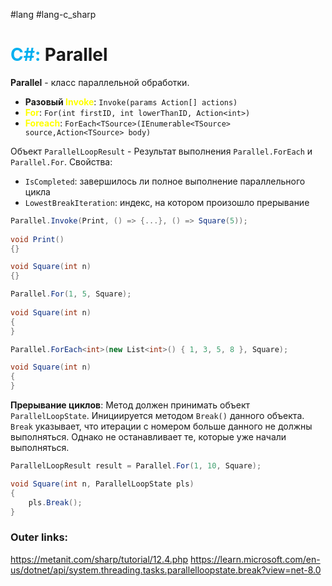 #lang #lang-c_sharp 
# <font color="#00b0f0">C#:</font> Parallel

**Parallel** - класс параллельной обработки.

- **Разовый <font color="#ffff00">Invoke</font>**: `Invoke(params Action[] actions)`
- **<font color="#ffff00">For</font>**: `For(int firstID, int lowerThanID, Action<int>)`
- **<font color="#ffff00">Foreach</font>**: `ForEach<TSource>(IEnumerable<TSource> source,Action<TSource> body)`

Объект `ParallelLoopResult` - Результат выполнения `Parallel.ForEach` и `Parallel.For`.
Свойства:
- `IsCompleted`: завершилось ли полное выполнение параллельного цикла
- `LowestBreakIteration`: индекс, на котором произошло прерывание

```csharp
Parallel.Invoke(Print, () => {...}, () => Square(5));
 
void Print()
{}

void Square(int n)
{}
```

```csharp
Parallel.For(1, 5, Square);
 
void Square(int n)
{
}
```

```csharp
Parallel.ForEach<int>(new List<int>() { 1, 3, 5, 8 }, Square);

void Square(int n)
{
}
```

**Прерывание циклов**: Метод должен принимать объект `ParallelLoopState`. Инициируется методом `Break()` данного объекта. `Break` указывает, что итерации с номером больше данного не должны выполняться. Однако не останавливает те, которые уже начали выполняться. 
```csharp
ParallelLoopResult result = Parallel.For(1, 10, Square);

void Square(int n, ParallelLoopState pls)
{
	pls.Break();
}
```

### Outer links:
https://metanit.com/sharp/tutorial/12.4.php
https://learn.microsoft.com/en-us/dotnet/api/system.threading.tasks.parallelloopstate.break?view=net-8.0
